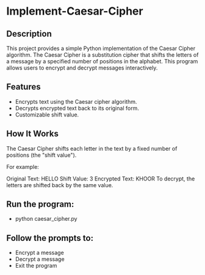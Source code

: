 # Implement-Caesar-Cipher

## Description

This project provides a simple Python implementation of the Caesar Cipher algorithm. The Caesar Cipher is a substitution cipher that shifts the letters of a message by a specified number of positions in the alphabet. This program allows users to encrypt and decrypt messages interactively.

## Features

- Encrypts text using the Caesar cipher algorithm.
- Decrypts encrypted text back to its original form.
- Customizable shift value.

## How It Works

The Caesar Cipher shifts each letter in the text by a fixed number of positions (the "shift value"). 

For example:

Original Text: HELLO
Shift Value: 3
Encrypted Text: KHOOR
To decrypt, the letters are shifted back by the same value.

## Run the program:

- python caesar_cipher.py

## Follow the prompts to:

- Encrypt a message
- Decrypt a message
- Exit the program
